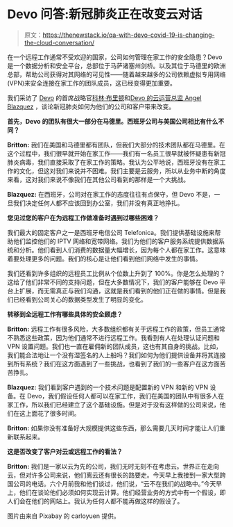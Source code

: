 # Devo 问答:新冠肺炎正在改变云对话

> 原文：<https://thenewstack.io/qa-with-devo-covid-19-is-changing-the-cloud-conversation/>

在一个远程工作通常不受欢迎的国家，公司如何管理在家工作的安全隐患？Devo 是一个数据分析和安全平台，总部位于马萨诸塞州剑桥。以及其位于马德里的欧洲总部，帮助公司获得对其网络的可见性——随着越来越多的公司依赖虚拟专用网络(VPN)来安全连接在家工作的团队成员，这已经变得更加重要。

我们采访了 [Devo](https://www.devo.com) 的首席战略官[科林·布里顿](https://www.linkedin.com/in/colinbritton/)和[Devo 的云运营总监 Angel Blazquez](https://www.linkedin.com/in/angeldam/) ，谈论新冠肺炎如何为他们的公司和客户带来改变。

**首先，Devo 的团队有很大一部分在马德里。西班牙公司与美国公司相比有什么不同？**

**Britton:** 我们在美国和马德里都有团队，但我们大部分的技术团队都在马德里。在这个过程中，我们很早就开始在家工作——我们有一名员工很早就被怀疑患有新冠肺炎病毒，我们直接采取了在家工作的策略。我认为公平地说，西班牙没有在家工作的文化，但这对我们来说并不困难。我们主要是云服务，所以从业务中断的角度来看，这对我们来说不像我们在其他公司看到的那样是一个大挑战。

**Blazquez:** 在西班牙，公司对在家工作的态度往往有点保守，但 Devo 不是，一旦我们决定任何人都不应该回到办公室，我们并没有真正地挣扎。

**您见过您的客户在为远程工作做准备时遇到过哪些困难？**

我们最大的固定客户之一是西班牙电信公司 Telefonica。我们提供基础设施来帮助他们监控他们的 IPTV 网络和宽带网络。我们为他们的客户服务系统提供数据系统和分析。他们看到人们消费的数据量大幅增长，因为每个人都在家工作。这意味着要处理更多的问题。我们的核心是让他们看到他们网络中发生的事情。

我们还看到许多组织的远程员工比例从个位数上升到了 100%。你是怎么处理的？这给了他们非常不同的支持问题，但在大多数情况下，我们的客户能够在 Devo 平台上扩展，而无需真正与我们沟通，这就是我们看到的他们正在做的事情。但是我们已经看到公司关心的数据类型发生了明显的变化。

**转移到全远程工作有哪些具体的安全顾虑？**

**Britton:** 远程工作有很多风险，大多数组织都有关于远程工作的政策，但员工通常不熟悉这些政策，因为他们通常不进行远程工作。我看到有人在处理认证问题和 VPN 设置问题。我们也一直在雇佣新的团队成员，这也有其自身的挑战。比如，我们能合法地让一个没有湿签名的人上船吗？我们如何为他们提供设备并将其连接到所有系统？我们在这方面遇到了一些挑战，也看到了我们的一些客户在这方面苦苦挣扎。

**Blazquez:** 我们看到客户遇到的一个技术问题是配置新的 VPN 和新的 VPN 设备。在 Devo，我们假设任何人都可以在家工作，我们在美国的团队中有很多人在家工作，所以我们已经建立了这个基础设施。但是对于没有这样做的公司来说，他们在这上面花了很多时间。

**Britton:** 如果你没有准备好大规模提供这些东西，那么需要几天时间才能让人们重新联系起来。

**这是否改变了客户对云或远程工作的看法？**

**Britton:** 我们是一家以云为先的公司，我们无时无刻不在考虑云。世界正在走向云，但对许多公司来说，他们离云还有很长的路要走。今天早上我接到一家大型跨国公司的电话。六个月前我和他们谈过，他们说，“云不在我们的战略中。”今天早上，他们在谈论他们必须如何实现云计算。他们经营业务的方式中有一个假设，即人们会在他们的网站上。我认为任何人都不能再做这样的假设了。

图片由来自 Pixabay 的 carloyuen 提供。

<svg xmlns:xlink="http://www.w3.org/1999/xlink" viewBox="0 0 68 31" version="1.1"><title>Group</title> <desc>Created with Sketch.</desc></svg>